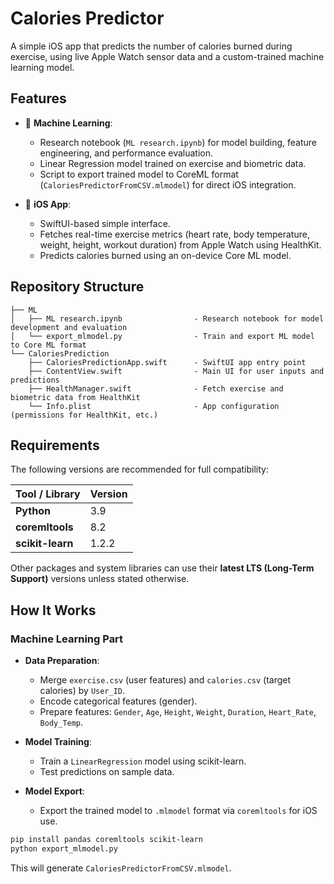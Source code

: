 # Calories Predictor

A simple iOS app that predicts the number of calories burned during exercise, using live Apple Watch sensor data and a custom-trained machine learning model.

## Features

- 🤖 **Machine Learning**:
  - Research notebook (`ML research.ipynb`) for model building, feature engineering, and performance evaluation.
  - Linear Regression model trained on exercise and biometric data.
  - Script to export trained model to CoreML format (`CaloriesPredictorFromCSV.mlmodel`) for direct iOS integration.

- 📱 **iOS App**:
  - SwiftUI-based simple interface.
  - Fetches real-time exercise metrics (heart rate, body temperature, weight, height, workout duration) from Apple Watch using HealthKit.
  - Predicts calories burned using an on-device Core ML model.

## Repository Structure

```
├── ML
│   ├── ML research.ipynb                - Research notebook for model development and evaluation
│   └── export_mlmodel.py                - Train and export ML model to Core ML format
└── CaloriesPrediction
    ├── CaloriesPredictionApp.swift      - SwiftUI app entry point
    ├── ContentView.swift                - Main UI for user inputs and predictions
    ├── HealthManager.swift              - Fetch exercise and biometric data from HealthKit
    └── Info.plist                       - App configuration (permissions for HealthKit, etc.)
```

## Requirements

The following versions are recommended for full compatibility:

| Tool / Library | Version |
|:--------------|:--------|
| **Python**         | 3.9     |
| **coremltools**    | 8.2     |
| **scikit-learn**   | 1.2.2   |

Other packages and system libraries can use their **latest LTS (Long-Term Support)** versions unless stated otherwise.

## How It Works

### Machine Learning Part

- **Data Preparation**:
  - Merge `exercise.csv` (user features) and `calories.csv` (target calories) by `User_ID`.
  - Encode categorical features (gender).
  - Prepare features: `Gender`, `Age`, `Height`, `Weight`, `Duration`, `Heart_Rate`, `Body_Temp`.

- **Model Training**:
  - Train a `LinearRegression` model using scikit-learn.
  - Test predictions on sample data.

- **Model Export**:
  - Export the trained model to `.mlmodel` format via `coremltools` for iOS use.

```bash
pip install pandas coremltools scikit-learn
python export_mlmodel.py
```
This will generate `CaloriesPredictorFromCSV.mlmodel`.